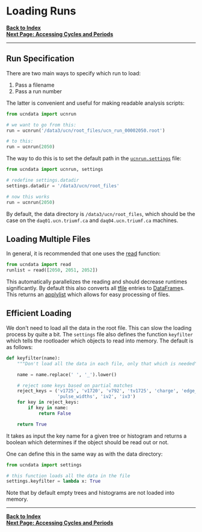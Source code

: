 # Loading Runs

[**Back to Index**](index.md)\
[**Next Page: Accessing Cycles and Periods**](cycandperiods.md)

---

## Run Specification

There are two main ways to specify which run to load:

1. Pass a filename
2. Pass a run number

The latter is convenient and useful for making readable analysis scripts:

```python
from ucndata import ucnrun

# we want to go from this:
run = ucnrun('/data3/ucn/root_files/ucn_run_00002050.root')

# to this:
run = ucnrun(2050)
```

The way to do this is to set the default path in the [`ucnrun.settings`](../settings.py) file:

```python
from ucndata import ucnrun, settings

# redefine settings.datadir
settings.datadir = '/data3/ucn/root_files'

# now this works
run = ucnrun(2050)
```

By default, the data directory is `/data3/ucn/root_files`, which should be the case on the `daq01.ucn.triumf.ca` and `daq04.ucn.triumf.ca` machines.

## Loading Multiple Files

In general, it is recommended that one uses the [read] function:

```python
from ucndata import read
runlist = read([2050, 2051, 2052])
```

This automatically parallelizes the reading and should decrease runtimes significantly. By default this also converts all [tfile] entries to [DataFrame]s. This returns an [applylist] which allows for easy processing of files.

## Efficient Loading

We don't need to load all the data in the root file. This can slow the loading process by quite a bit. The `settings` file also defines the function `keyfilter` which tells the rootloader which objects to read into memory. The default is as follows:

```python
def keyfilter(name):
    """Don't load all the data in each file, only that which is needed"""

    name = name.replace(' ', '_').lower()

    # reject some keys based on partial matches
    reject_keys = ('v1725', 'v1720', 'v792', 'tv1725', 'charge', 'edge_diff',
                   'pulse_widths', 'iv2', 'iv3')
    for key in reject_keys:
        if key in name:
            return False

    return True
```

It takes as input the key name for a given tree or histogram and returns a boolean which determines if the object should be read out or not.

One can define this in the same way as with the data directory:

```python
from ucndata import settings

# this function loads all the data in the file
settings.keyfilter = lambda x: True
```

Note that by default empty trees and histograms are not loaded into memory.

---

[**Back to Index**](index.md)\
[**Next Page: Accessing Cycles and Periods**](cycandperiods.md)

[tfile]: gettingstarted.md#tfile
[DataFrame]: https://pandas.pydata.org/pandas-docs/stable/reference/api/pandas.DataFrame.html
[ttree]:https://github.com/ucn-triumf/rootloader/blob/main/docs/rootloader/ttree.md
[attrdict]:https://github.com/ucn-triumf/rootloader/blob/main/docs/rootloader/attrdict.md
[rootloader]: https://github.com/ucn-triumf/rootloader
[ucnrun]: ../docs/ucnrun.md
[ucncycle]: ../docs/ucncycle.md
[ucnperiod]: ../docs/ucnperiod.md
[applylist]: ../docs/applylist.md
[read]: ../docs/read.md
[merge]: ../docs/merge.md
